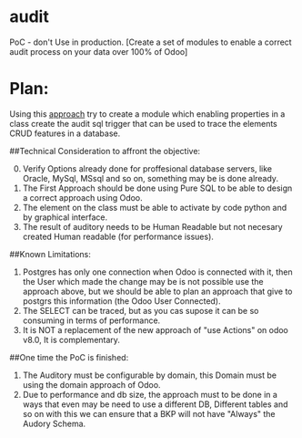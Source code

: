audit
=====

PoC - don't Use in production. [Create a set of modules to enable a correct audit process on your data over 100% of Odoo]

Plan:
=====

Using this [approach](https://wiki.postgresql.org/wiki/Audit_trigger) try to create a module which enabling properties in a class create the audit sql trigger that can be used to trace the elements CRUD features in a database.

##Technical Consideration to affront the objective:

0. Verify Options already done for proffesional database servers, like Oracle, MySql, MSsql and so on, something may be is done already.
1. The First Approach should be done using Pure SQL to be able to design a correct approach using Odoo.
2. The element on the class must be able to activate by code python and by graphical interface.
3. The result of auditory needs to be Human Readable but not necesary created Human readable (for performance issues).

##Known Limitations:

1. Postgres has only one connection when Odoo is connected with it, then the User which made the change may be is not possible use the approach above, but we should be able to plan an approach that give to postgrs this information (the Odoo User Connected).
2. The SELECT can be traced, but as you cas supose it can be so consuming in terms of performance.
3. It is NOT a replacement of the new approach of "use Actions" on odoo v8.0, It is complementary.

##One time the PoC is finished:

1. The Auditory must be configurable by domain, this Domain must be using the domain approach of Odoo.
2. Due to performance and db size, the approach must to be done in a ways that even may be need to use a different DB, Different tables and so on with this we can ensure that a BKP will not have "Always" the Audory Schema.
